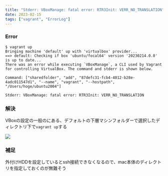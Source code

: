```yaml
---
title: "Stderr: VBoxManage: fatal error: RTR3Init: VERR_NO_TRANSLATION"
date: 2023-02-15
tags: ["vagrant", "ErrorLog"]
---
```


### Error
```
$ vagrant up
Bringing machine 'default' up with 'virtualbox' provider...
==> default: Checking if box 'ubuntu/focal64' version '20230214.0.0' is up to date...
There was an error while executing `VBoxManage`, a CLI used by Vagrant
for controlling VirtualBox. The command and stderr is shown below.

Command: ["sharedfolder", "add", "87defc31-fcb4-4012-b28e-4adc011547d1", "--name", "vagrant", "--hostpath", "/Users/hoge/ubuntu2004"]

Stderr: VBoxManage: fatal error: RTR3Init: VERR_NO_TRANSLATION
```

### 解決
VBoxの設定の一般のにある、デフォルトの下層マシンフォルダーで選択したディレクトリ下で`vagrant up`する

![](/img/post/20230215210551.png)

### 補足
外付けHDDを設定しているとssh接続できなくなるので、mac本体のディレクトリを指定しておくのが無難そう